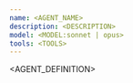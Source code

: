 ```yaml
---
name: <AGENT_NAME>
description: <DESCRIPTION>
model: <MODEL:sonnet | opus>
tools: <TOOLS>
---
```


<AGENT_DEFINITION>
